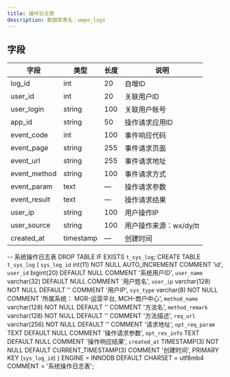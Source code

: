 ```yaml
---
title: 操作日志表
description: 数据库表名：wwpo_logs
---
```

## 字段
| 字段         | 类型      | 长度 | 说明                   |
| ------------ | --------- | ---- | ---------------------- |
| log_id       | int       | 20   | 自增ID                 |
| user_id      | int       | 20   | 关联用户ID             |
| user_login   | string    | 100  | 关联用户帐号           |
| app_id       | string    | 50  | 操作请求应用ID         |
| event_code   | int       | 100  | 事件响应代码           |
| event_page   | string    | 255  | 事件请求页面           |
| event_url    | string    | 255  | 事件请求地址           |
| event_method | string    | 100  | 事件请求方式           |
| event_param  | text      | —    | 操作请求参数           |
| event_result | text      | —    | 操作请求结果           |
| user_ip      | string    | 100  | 用户操作IP             |
| user_source  | string    | 100  | 用户操作来源：wx/dy/tt |
| created_at   | timestamp | —    | 创建时间               |


-- 系统操作日志表
DROP TABLE IF EXISTS `t_sys_log`;
CREATE TABLE `t_sys_log` (
  `sys_log_id` int(11) NOT NULL AUTO_INCREMENT COMMENT 'id',
  `user_id` bigint(20) DEFAULT NULL COMMENT '系统用户ID',
  `user_name` varchar(32) DEFAULT NULL COMMENT '用户姓名',
  `user_ip` varchar(128) NOT NULL DEFAULT '' COMMENT '用户IP',
  `sys_type` varchar(8) NOT NULL COMMENT '所属系统： MGR-运营平台, MCH-商户中心',
  `method_name` varchar(128) NOT NULL DEFAULT '' COMMENT '方法名',
  `method_remark` varchar(128) NOT NULL DEFAULT '' COMMENT '方法描述',
  `req_url` varchar(256) NOT NULL DEFAULT '' COMMENT '请求地址',
  `opt_req_param` TEXT DEFAULT NULL COMMENT '操作请求参数',
  `opt_res_info` TEXT DEFAULT NULL COMMENT '操作响应结果',
  `created_at` TIMESTAMP(3) NOT NULL DEFAULT CURRENT_TIMESTAMP(3) COMMENT '创建时间',
  PRIMARY KEY (`sys_log_id`)
) ENGINE = INNODB DEFAULT CHARSET = utf8mb4 COMMENT = '系统操作日志表';
